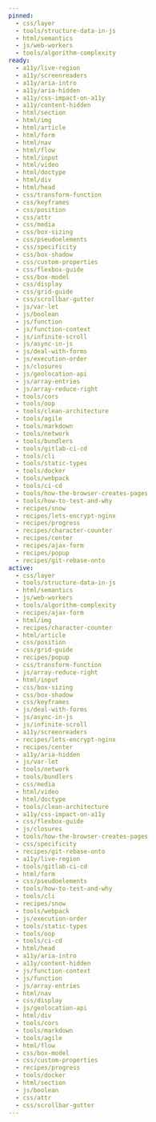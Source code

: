 ```yaml
---
pinned:
  - css/layer
  - tools/structure-data-in-js
  - html/semantics
  - js/web-workers
  - tools/algorithm-complexity
ready:
  - a11y/live-region
  - a11y/screenreaders
  - a11y/aria-intro
  - a11y/aria-hidden
  - a11y/css-impact-on-a11y
  - a11y/content-hidden
  - html/section
  - html/img
  - html/article
  - html/form
  - html/nav
  - html/flow
  - html/input
  - html/video
  - html/doctype
  - html/div
  - html/head
  - css/transform-function
  - css/keyframes
  - css/position
  - css/attr
  - css/media
  - css/box-sizing
  - css/pseudoelements
  - css/specificity
  - css/box-shadow
  - css/custom-properties
  - css/flexbox-guide
  - css/box-model
  - css/display
  - css/grid-guide
  - css/scrollbar-gutter
  - js/var-let
  - js/boolean
  - js/function
  - js/function-context
  - js/infinite-scroll
  - js/async-in-js
  - js/deal-with-forms
  - js/execution-order
  - js/closures
  - js/geolocation-api
  - js/array-entries
  - js/array-reduce-right
  - tools/cors
  - tools/oop
  - tools/clean-architecture
  - tools/agile
  - tools/markdown
  - tools/network
  - tools/bundlers
  - tools/gitlab-ci-cd
  - tools/cli
  - tools/static-types
  - tools/docker
  - tools/webpack
  - tools/ci-cd
  - tools/how-the-browser-creates-pages
  - tools/how-to-test-and-why
  - recipes/snow
  - recipes/lets-encrypt-nginx
  - recipes/progress
  - recipes/character-counter
  - recipes/center
  - recipes/ajax-form
  - recipes/popup
  - recipes/git-rebase-onto
active:
  - css/layer
  - tools/structure-data-in-js
  - html/semantics
  - js/web-workers
  - tools/algorithm-complexity
  - recipes/ajax-form
  - html/img
  - recipes/character-counter
  - html/article
  - css/position
  - css/grid-guide
  - recipes/popup
  - css/transform-function
  - js/array-reduce-right
  - html/input
  - css/box-sizing
  - css/box-shadow
  - css/keyframes
  - js/deal-with-forms
  - js/async-in-js
  - js/infinite-scroll
  - a11y/screenreaders
  - recipes/lets-encrypt-nginx
  - recipes/center
  - a11y/aria-hidden
  - js/var-let
  - tools/network
  - tools/bundlers
  - css/media
  - html/video
  - html/doctype
  - tools/clean-architecture
  - a11y/css-impact-on-a11y
  - css/flexbox-guide
  - js/closures
  - tools/how-the-browser-creates-pages
  - css/specificity
  - recipes/git-rebase-onto
  - a11y/live-region
  - tools/gitlab-ci-cd
  - html/form
  - css/pseudoelements
  - tools/how-to-test-and-why
  - tools/cli
  - recipes/snow
  - tools/webpack
  - js/execution-order
  - tools/static-types
  - tools/oop
  - tools/ci-cd
  - html/head
  - a11y/aria-intro
  - a11y/content-hidden
  - js/function-context
  - js/function
  - js/array-entries
  - html/nav
  - css/display
  - js/geolocation-api
  - html/div
  - tools/cors
  - tools/markdown
  - tools/agile
  - html/flow
  - css/box-model
  - css/custom-properties
  - recipes/progress
  - tools/docker
  - html/section
  - js/boolean
  - css/attr
  - css/scrollbar-gutter
---
```


